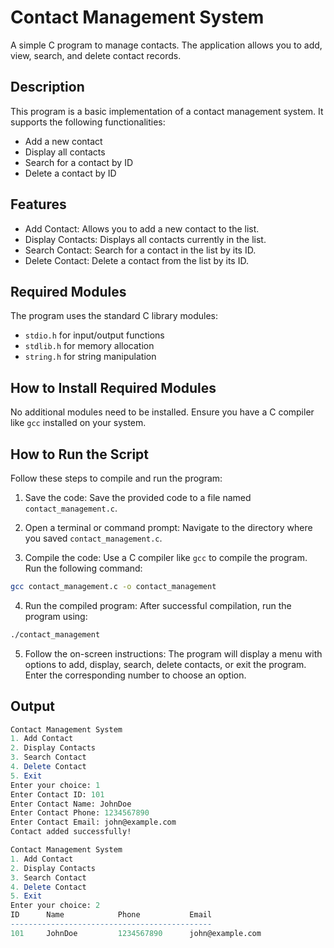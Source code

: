 # Contact Management System
A simple C program to manage contacts. The application allows you to add, view, search, and delete contact records.
## Description
This program is a basic implementation of a contact management system. It supports the following functionalities:

- Add a new contact
- Display all contacts
- Search for a contact by ID
- Delete a contact by ID
## Features
- Add Contact: Allows you to add a new contact to the list.
- Display Contacts: Displays all contacts currently in the list.
- Search Contact: Search for a contact in the list by its ID.
- Delete Contact: Delete a contact from the list by its ID.
## Required Modules
The program uses the standard C library modules:
- `stdio.h` for input/output functions
- `stdlib.h` for memory allocation
- `string.h` for string manipulation

## How to Install Required Modules
No additional modules need to be installed. Ensure you have a C compiler like `gcc` installed on your system.
## How to Run the Script
Follow these steps to compile and run the program:
1. Save the code: Save the provided code to a file named `contact_management.c`.

2. Open a terminal or command prompt: Navigate to the directory where you saved `contact_management.c`.

3. Compile the code: Use a C compiler like `gcc` to compile the program. Run the following command:
```bash 
gcc contact_management.c -o contact_management
```
4. Run the compiled program: After successful compilation, run the program using:
```bash
./contact_management
```
5. Follow the on-screen instructions: The program will display a menu with options to add, display, search, delete contacts, or exit the program. Enter the corresponding number to choose an option.
## Output
```mathematica
Contact Management System
1. Add Contact
2. Display Contacts
3. Search Contact
4. Delete Contact
5. Exit
Enter your choice: 1
Enter Contact ID: 101
Enter Contact Name: JohnDoe
Enter Contact Phone: 1234567890
Enter Contact Email: john@example.com
Contact added successfully!

Contact Management System
1. Add Contact
2. Display Contacts
3. Search Contact
4. Delete Contact
5. Exit
Enter your choice: 2
ID      Name            Phone           Email
---------------------------------------------
101     JohnDoe         1234567890      john@example.com

```

